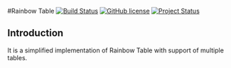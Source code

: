 #Rainbow Table
[![Build Status](https://img.shields.io/badge/Building-Passing-green.svg?style=flat-square)](https://github.com/1751634419/RainbowTable) 
[![GitHub license](https://img.shields.io/badge/License-GPL-blue.svg?style=flat-square)](https://github.com/1751634419/RainbowTable) 
[![Project Status](https://img.shields.io/badge/Status-Developing-green.svg?style=flat-square)](https://github.com/1751634419/RainbowTable) 

## Introduction
It is a simplified implementation of Rainbow Table with support of multiple tables.